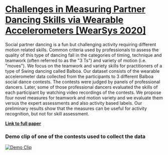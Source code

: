# [Challenges in Measuring Partner Dancing Skills via Wearable Accelerometers [WearSys 2020]](https://dl.acm.org/doi/abs/10.1145/3396870.3400013)

Social partner dancing is a fun but challenging activity requiring different motion related skills. Common criteria used by professionals to assess the quality of this type of dancing fall in the categories of timing, technique and teamwork (often referred to as the "3 Ts") and variety of motion (i.e. "moves"). We focus on the teamwork and variety skills for practitioners of a type of Swing dancing called Balboa. Our dataset consists of the wearable accelerometer data collected from the participants to 3 different Balboa social dance contests. The contests were judged by panels of professional dancers. Later, some of those professional dancers evaluated the skills of each participant by watching video recordings of the contests. We propose four novel measures for teamwork and motion variety and we evaluate them versus the expert assessments and also activity based labels. Our preliminary results show that the measures can be useful for activity recognition, but not for skill assessment.

[**Link to full paper**](https://dl.acm.org/doi/abs/10.1145/3396870.3400013)

### Demo clip of one of the contests used to collect the data
[![Demo Clip](https://img.youtube.com/vi/DOZuDUmvyDc/hqdefault.jpg)](https://www.youtube.com/watch?v=DOZuDUmvyDc&time_continue=19)
